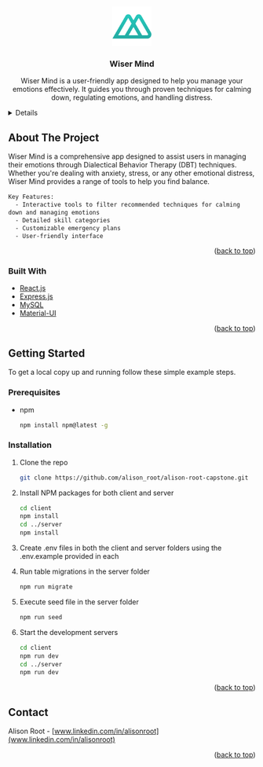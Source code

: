 <a id="readme-top"></a>

<br />
<div align="center">
  <a href="https://github.com/github_username/repo_name">
    <img src="./client/public/logo.png" alt="Logo" width="80" height="80">
  </a>

<h3 align="center">Wiser Mind</h3>

  <p align="center">
        Wiser Mind is a user-friendly app designed to help you manage your emotions effectively. It guides you through proven techniques for calming down, regulating emotions, and handling distress.
    <br />
    <a href="https://github.com/alison_root/alison-root-capstone">

  </p>
</div>

<details>
  <summary>Table of Contents</summary>
  <ol>
    <li>
      <a href="#about-the-project">About The Project</a>
      <ul>
        <li><a href="#built-with">Built With</a></li>
      </ul>
    </li>
    <li>
      <a href="#getting-started">Getting Started</a>
      <ul>
        <li><a href="#prerequisites">Prerequisites</a></li>
        <li><a href="#installation">Installation</a></li>
      </ul>
    </li>
    <li><a href="#contact">Contact</a></li>
  </ol>
</details>

## About The Project

<p>
    Wiser Mind is a comprehensive app designed to assist users in managing their emotions through Dialectical Behavior Therapy (DBT) techniques. Whether you're dealing with anxiety, stress, or any other emotional distress, Wiser Mind provides a range of tools to help you find balance.

    Key Features:
      - Interactive tools to filter recommended techniques for calming down and managing emotions
      - Detailed skill categories
      - Customizable emergency plans
      - User-friendly interface

</p>

<p align="right">(<a href="#readme-top">back to top</a>)</p>

### Built With

- [React.js](https://react.dev)
- [Express.js](https://expressjs.com/)
- [MySQL](https://www.mysql.com/)
- [Material-UI](https://mui.com/)

<p align="right">(<a href="#readme-top">back to top</a>)</p>

## Getting Started

To get a local copy up and running follow these simple example steps.

### Prerequisites

- npm
  ```sh
  npm install npm@latest -g
  ```

### Installation

1. Clone the repo
   ```sh
   git clone https://github.com/alison_root/alison-root-capstone.git
   ```
2. Install NPM packages for both client and server
   ```sh
   cd client
   npm install
   cd ../server
   npm install
   ```
3. Create .env files in both the client and server folders using the
   .env.example provided in each

4. Run table migrations in the server folder
   ```sh
   npm run migrate
   ```
5. Execute seed file in the server folder
   ```sh
   npm run seed
   ```
6. Start the development servers
   ```sh
   cd client
   npm run dev
   cd ../server
   npm run dev
   ```

<p align="right">(<a href="#readme-top">back to top</a>)</p>

## Contact

Alison Root - [www.linkedin.com/in/alisonroot](www.linkedin.com/in/alisonroot)

<p align="right">(<a href="#readme-top">back to top</a>)</p>
